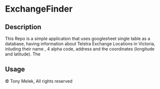 # ExchangeFinder
## Description
This Repo is a simple application that uses googlesheet single table as a database, having information about Telstra Exchange Locations in Victoria, inluding their name , 4 alpha code, address and the coordinates (longitude and latitude).
The 


## Usage

© Tony Melek, All rights reserved
